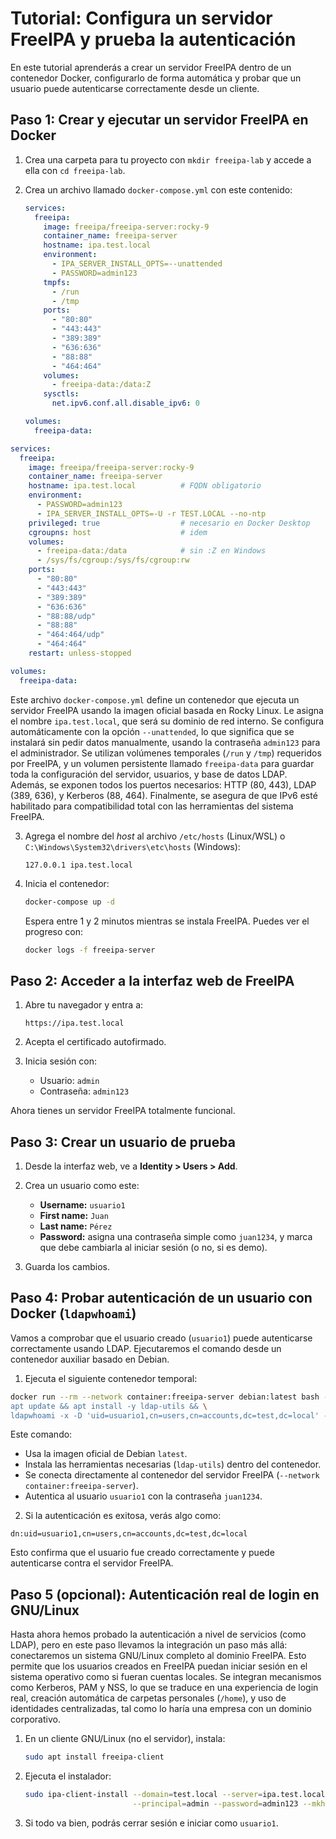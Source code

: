 # Tutorial: Configura un servidor FreeIPA y prueba la autenticación

En este tutorial aprenderás a crear un servidor FreeIPA dentro de un contenedor Docker, configurarlo de forma automática y probar que un usuario puede autenticarse correctamente desde un cliente.

## Paso 1: Crear y ejecutar un servidor FreeIPA en Docker

1. Crea una carpeta para tu proyecto con `mkdir freeipa-lab` y accede a ella con `cd freeipa-lab`.

2. Crea un archivo llamado `docker-compose.yml` con este contenido:

   ```yaml
   services:
     freeipa:
       image: freeipa/freeipa-server:rocky-9
       container_name: freeipa-server
       hostname: ipa.test.local
       environment:
         - IPA_SERVER_INSTALL_OPTS=--unattended
         - PASSWORD=admin123
       tmpfs:
         - /run
         - /tmp
       ports:
         - "80:80"
         - "443:443"
         - "389:389"
         - "636:636"
         - "88:88"
         - "464:464"
       volumes:
         - freeipa-data:/data:Z
       sysctls:
         net.ipv6.conf.all.disable_ipv6: 0

   volumes:
     freeipa-data:
   ```

```yaml
services:
  freeipa:
    image: freeipa/freeipa-server:rocky-9
    container_name: freeipa-server
    hostname: ipa.test.local          # FQDN obligatorio
    environment:
      - PASSWORD=admin123
      - IPA_SERVER_INSTALL_OPTS=-U -r TEST.LOCAL --no-ntp
    privileged: true                  # necesario en Docker Desktop
    cgroupns: host                    # idem
    volumes:
      - freeipa-data:/data            # sin :Z en Windows
      - /sys/fs/cgroup:/sys/fs/cgroup:rw
    ports:
      - "80:80"
      - "443:443"
      - "389:389"
      - "636:636"
      - "88:88/udp"
      - "88:88"
      - "464:464/udp"
      - "464:464"
    restart: unless-stopped

volumes:
  freeipa-data:
```

   Este archivo `docker-compose.yml` define un contenedor que ejecuta un servidor FreeIPA usando la imagen oficial basada en Rocky Linux. Le asigna el nombre `ipa.test.local`, que será su dominio de red interno. Se configura automáticamente con la opción `--unattended`, lo que significa que se instalará sin pedir datos manualmente, usando la contraseña `admin123` para el administrador. Se utilizan volúmenes temporales (`/run` y `/tmp`) requeridos por FreeIPA, y un volumen persistente llamado `freeipa-data` para guardar toda la configuración del servidor, usuarios, y base de datos LDAP. Además, se exponen todos los puertos necesarios: HTTP (80, 443), LDAP (389, 636), y Kerberos (88, 464). Finalmente, se asegura de que IPv6 esté habilitado para compatibilidad total con las herramientas del sistema FreeIPA.

3. Agrega el nombre del _host_ al archivo `/etc/hosts` (Linux/WSL) o `C:\Windows\System32\drivers\etc\hosts` (Windows):

   ```
   127.0.0.1 ipa.test.local
   ```

4. Inicia el contenedor:

   ```bash
   docker-compose up -d
   ```

   Espera entre 1 y 2 minutos mientras se instala FreeIPA. Puedes ver el progreso con:

   ```bash
   docker logs -f freeipa-server
   ```

## Paso 2: Acceder a la interfaz web de FreeIPA

1. Abre tu navegador y entra a:

   ```
   https://ipa.test.local
   ```

2. Acepta el certificado autofirmado.

3. Inicia sesión con:

   - Usuario: `admin`
   - Contraseña: `admin123`

Ahora tienes un servidor FreeIPA totalmente funcional.

## Paso 3: Crear un usuario de prueba

1. Desde la interfaz web, ve a **Identity > Users > Add**.

2. Crea un usuario como este:

   - **Username:** `usuario1`
   - **First name:** `Juan`
   - **Last name:** `Pérez`
   - **Password:** asigna una contraseña simple como `juan1234`, y marca que debe cambiarla al iniciar sesión (o no, si es demo).

3. Guarda los cambios.

## Paso 4: Probar autenticación de un usuario con Docker (`ldapwhoami`)

Vamos a comprobar que el usuario creado (`usuario1`) puede autenticarse correctamente usando LDAP. Ejecutaremos el comando desde un contenedor auxiliar basado en Debian.

1. Ejecuta el siguiente contenedor temporal:

```bash
docker run --rm --network container:freeipa-server debian:latest bash -c "\
apt update && apt install -y ldap-utils && \
ldapwhoami -x -D 'uid=usuario1,cn=users,cn=accounts,dc=test,dc=local' -w juan1234 -H ldap://ipa.test.local"
```

Este comando:

- Usa la imagen oficial de Debian `latest`.
- Instala las herramientas necesarias (`ldap-utils`) dentro del contenedor.
- Se conecta directamente al contenedor del servidor FreeIPA (`--network container:freeipa-server`).
- Autentica al usuario `usuario1` con la contraseña `juan1234`.

2. Si la autenticación es exitosa, verás algo como:

```
dn:uid=usuario1,cn=users,cn=accounts,dc=test,dc=local
```

Esto confirma que el usuario fue creado correctamente y puede autenticarse contra el servidor FreeIPA.

## Paso 5 (opcional): Autenticación real de login en GNU/Linux

Hasta ahora hemos probado la autenticación a nivel de servicios (como LDAP), pero en este paso llevamos la integración un paso más allá: conectaremos un sistema GNU/Linux completo al dominio FreeIPA. Esto permite que los usuarios creados en FreeIPA puedan iniciar sesión en el sistema operativo como si fueran cuentas locales. Se integran mecanismos como Kerberos, PAM y NSS, lo que se traduce en una experiencia de login real, creación automática de carpetas personales (`/home`), y uso de identidades centralizadas, tal como lo haría una empresa con un dominio corporativo.

1. En un cliente GNU/Linux (no el servidor), instala:

   ```bash
   sudo apt install freeipa-client
   ```

2. Ejecuta el instalador:

   ```bash
   sudo ipa-client-install --domain=test.local --server=ipa.test.local \
                           --principal=admin --password=admin123 --mkhomedir --force-ntpd
   ```

3. Si todo va bien, podrás cerrar sesión e iniciar como `usuario1`.
